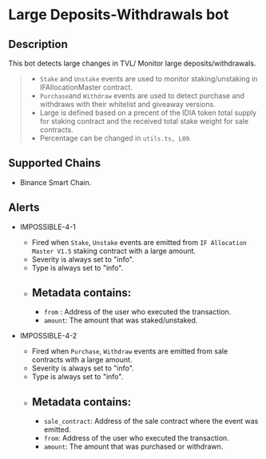 # Large Deposits-Withdrawals bot

## Description

This bot detects large changes in TVL/ Monitor large deposits/withdrawals.

> - `Stake` and `Unstake` events are used to monitor staking/unstaking in IFAllocationMaster contract.
> - `Purchase`and `Withdraw` events are used to detect purchase and withdraws with their whitelist and giveaway versions.
> - Large is defined based on a precent of the IDIA token total supply for staking contract and the received total stake weight for sale contracts.
> - Percentage can be changed in `utils.ts, L09`.

## Supported Chains

- Binance Smart Chain.

## Alerts

- IMPOSSIBLE-4-1

  - Fired when `Stake`, `Unstake` events are emitted from `IF Allocation Master V1.5` staking contract with a large amount.
  - Severity is always set to "info".
  - Type is always set to "info".
  - ## Metadata contains:
    - `from` : Address of the user who executed the transaction.
    -  `amount`: The amount that was staked/unstaked.

- IMPOSSIBLE-4-2
  - Fired when `Purchase`, `Withdraw` events are emitted from sale contracts with a large amount.
  - Severity is always set to "info".
  - Type is always set to "info".
  - ## Metadata contains:
    - `sale_contract`: Address of the sale contract where the event was emitted.
    - `from`: Address of the user who executed the transaction.
    - `amount`: The amount that was purchased or withdrawn.
